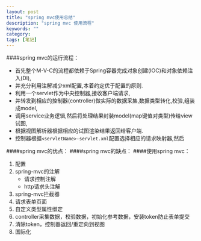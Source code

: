 ```yaml
---
layout: post
title: "spring mvc使用总结"
description: "spring mvc 使用流程"
keywords: ""
category: 
tags: [笔记]
---
```

####spring mvc的运行流程：
- 首先整个M-V-C的流程都依赖于Spring容器完成对象创建(IOC)和对象依赖注入(DI),
- 并充分利用注解减少xml配置,本着约定优于配置的原则.
- 利用一个servlet作为中央控制器,接收客户端请求,
- 并转发到相应的控制器(controller)做实际的数据采集,数据类型转化,校验,组装成model,
- 调用service业务逻辑,然后将处理结果封装model(map键值对类型)传给view试图,
- 根据视图解析器根据相应的试图渲染结果返回给客户端.
- 控制器根据`<servletName>-servlet.xml`配置选择相应的请求映射器,然后

####spring mvc的优点：
####spring mvc的缺点：
####使用spring mvc：

1. 配置
2. spring-mvc的注解
	 - 请求控制注解
	 - http请求头注解
3. spring-mvc拦截器
4. 请求表单页面
5. 自定义类型属性绑定
6. controller采集数据，校验数据，初始化参考数据，安装token防止表单提交
7. 清除token，控制器返回/重定向到视图
8. 国际化


